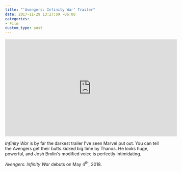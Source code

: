 ```yaml
---
title: "‘Avengers: Infinity War’ Trailer"
date: 2017-11-29 13:27:00 -06:00
categories:
- Film
custom_type: post
---
```


<div class="iframe-container">
  <iframe width="560" height="315" src="https://www.youtube.com/embed/6ZfuNTqbHE8?rel=0" frameborder="0" allowfullscreen></iframe>
</div>

*Infinity War* is by far the darkest trailer I've seen Marvel put out. You can tell the Avengers get their butts kicked big time by Thanos. He looks huge, powerful, and Josh Brolin's modified voice is perfectly intimidating.

*Avengers: Infinity War* debuts on May 4<sup>th</sup>, 2018.
